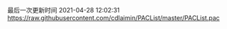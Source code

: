 最后一次更新时间 2021-04-28 12:02:31
https://raw.githubusercontent.com/cdlaimin/PACList/master/PACList.pac

